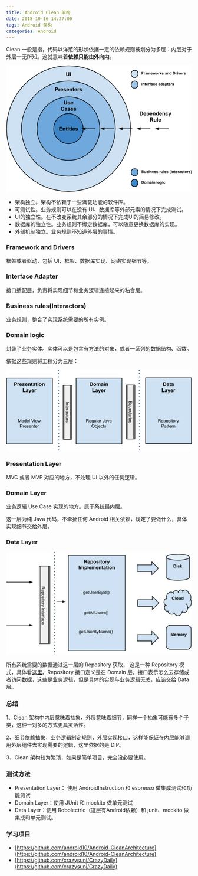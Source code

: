 ```yaml
---
title: Android Clean 架构
date: 2018-10-16 14:27:00
tags: Android 架构
categories: Android
---
```


 Clean 一般是指，代码以洋葱的形状依据一定的依赖规则被划分为多层：内层对于外层一无所知。这就意味着**依赖只能由外向内**。

![clean_1](android-clean-architecture/clean_1.png)

- 架构独立。架构不依赖于一些满载功能的软件库。
- 可测试性。业务规则可以在没有 UI、数据库等外部元素的情况下完成测试。
- UI的独立性。在不改变系统其余部分的情况下完成UI的简易修改。
- 数据库的独立性。业务规则不绑定数据库，可以随意更换数据库的实现。
- 外部机制独立。业务规则不知道外层的事情。

### Framework and Drivers

框架或者驱动，包括 UI、框架、数据库实现、网络实现细节等。

### Interface Adapter

接口适配层，负责将实现细节和业务逻辑连接起来的粘合层。

### Business rules(Interactors)

业务规则，整合了实现系统需要的所有实例。

### Domain logic

封装了业务实体。实体可以是包含有方法的对象，或者一系列的数据结构、函数。

依据这些规则将工程分为三层：

![clean_2](android-clean-architecture/clean_2.png)

### Presentation Layer

MVC 或者 MVP 对应的地方，不处理 UI 以外的任何逻辑。 

### Domain Layer

业务逻辑 Use Case 实现的地方。属于系统最内层。

这一层为纯 Java 代码，不牵扯任何 Android 相关依赖，规定了要做什么，具体实现细节交给外层。

### Data Layer

![clean_3](android-clean-architecture/clean_3.png)

所有系统需要的数据通过这一层的 Repository 获取， 这是一种 Repository 模式，具体看[这里](https://docs.microsoft.com/en-us/previous-versions/msp-n-p/ff649690(v=pandp.10))。Repository 接口定义是在 Domain 层，接口表示怎么去存储或者访问数据，这些是业务逻辑，但是具体的实现与业务逻辑无关，应该交给 Data 层。

### 总结

1、Clean 架构中内层意味着抽象，外层意味着细节，同样一个抽象可能有多个子类，这种一对多的方式更具灵活性。

2、细节依赖抽象，业务逻辑制定规则，外层实现接口，这样能保证在内层能够调用外层组件去实现需要的逻辑，这里依据的是 DIP。

3、Clean 架构较为繁琐，如果是简单项目，完全没必要使用。

### 测试方法

- Presentation Layer： 使用 AndroidInstruction 和 espresso 做集成测试和功能测试
- Domain Layer：使用 JUnit 和 mockito 做单元测试
- Data Layer：使用 Robolectric（这层有Android依赖）和 junit、mockito 做集成和单元测试。

### 学习项目

- [https://github.com/android10/Android-CleanArchitecture](https://github.com/android10/Android-CleanArchitecture)
- [https://github.com/crazysunj/CrazyDaily](https://github.com/crazysunj/CrazyDaily)

